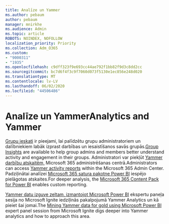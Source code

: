 ```yaml
---
title: Analīze un Yammer
ms.author: pebaum
author: pebaum
manager: mnirkhe
ms.audience: Admin
ms.topic: article
ROBOTS: NOINDEX, NOFOLLOW
localization_priority: Priority
ms.collection: Adm_O365
ms.custom:
- "9000311"
- "1935"
ms.openlocfilehash: c9dff323f9e693cc44ae792f1bb82f9d3c8dd2cc
ms.sourcegitcommit: bc7d6f4f3c9f7060d073f5130e1ec856e248d020
ms.translationtype: MT
ms.contentlocale: lv-LV
ms.lasthandoff: 06/02/2020
ms.locfileid: "44506486"
---
```

# <a name="analytics-and-yammer"></a><span data-ttu-id="c813d-102">Analīze un Yammer</span><span class="sxs-lookup"><span data-stu-id="c813d-102">Analytics and Yammer</span></span>

<span data-ttu-id="c813d-103">[Grupu ieskati](https://support.office.com/article/view-group-insights-in-yammer-73f9fa6d-d442-4f25-9194-d5317c9328ab) ir pieejami, lai palīdzētu grupu administratoriem un dalībniekiem labāk izprast darbības un iesaistīšanos savās grupās.</span><span class="sxs-lookup"><span data-stu-id="c813d-103">[Group Insights](https://support.office.com/article/view-group-insights-in-yammer-73f9fa6d-d442-4f25-9194-d5317c9328ab) are available to help group admins and members better understand activity and engagement in their groups.</span></span> <span data-ttu-id="c813d-104">Administratori var piekļūt [Yammer darbību atskaitēm,](https://docs.microsoft.com/microsoft-365/admin/activity-reports/yammer-activity-report) Microsoft 365 administrēšanas centrā.</span><span class="sxs-lookup"><span data-stu-id="c813d-104">Administrators can access [Yammer activity reports](https://docs.microsoft.com/microsoft-365/admin/activity-reports/yammer-activity-report) within the Microsoft 365 Admin Center.</span></span> <span data-ttu-id="c813d-105">Padziļinātai analīzei [Microsoft 365 satura pakotne Power BI](https://docs.microsoft.com/microsoft-365/admin/usage-analytics/enable-usage-analytics) iespējo pielāgotas atskaites.</span><span class="sxs-lookup"><span data-stu-id="c813d-105">For deeper analysis, the [Microsoft 365 Content Pack for Power BI](https://docs.microsoft.com/microsoft-365/admin/usage-analytics/enable-usage-analytics) enables custom reporting.</span></span>

<span data-ttu-id="c813d-106">[Yammer datu izguve zeltam, izmantojot Microsoft Power BI](https://aka.ms/MiningYammerDataIgnite2017) ekspertu paneļa sesija no Microsoft Ignite iedziļinās pakalpojumā Yammer Analytics un kā pieiet šai jomai.</span><span class="sxs-lookup"><span data-stu-id="c813d-106">The [Mining Yammer data for gold using Microsoft Power BI](https://aka.ms/MiningYammerDataIgnite2017) expert panel session from Microsoft Ignite digs deeper into Yammer analytics and how to approach this area.</span></span>
